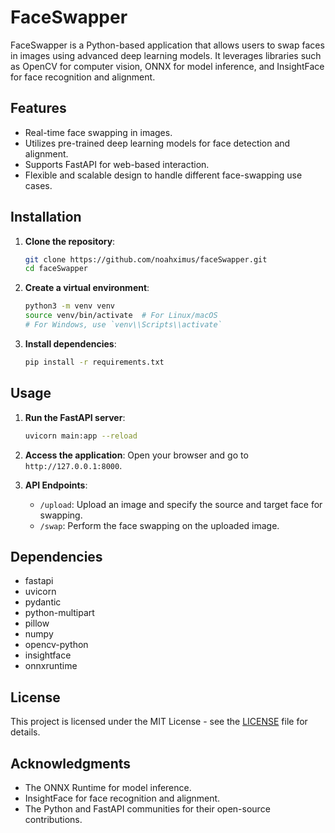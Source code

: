 # FaceSwapper

FaceSwapper is a Python-based application that allows users to swap faces in images using advanced deep learning models. It leverages libraries such as OpenCV for computer vision, ONNX for model inference, and InsightFace for face recognition and alignment.

## Features
- Real-time face swapping in images.
- Utilizes pre-trained deep learning models for face detection and alignment.
- Supports FastAPI for web-based interaction.
- Flexible and scalable design to handle different face-swapping use cases.

## Installation

1. **Clone the repository**:
    ```bash
    git clone https://github.com/noahximus/faceSwapper.git
    cd faceSwapper
    ```

2. **Create a virtual environment**:
    ```bash
    python3 -m venv venv
    source venv/bin/activate  # For Linux/macOS
    # For Windows, use `venv\\Scripts\\activate`
    ```

3. **Install dependencies**:
    ```bash
    pip install -r requirements.txt
    ```

## Usage

1. **Run the FastAPI server**:
    ```bash
    uvicorn main:app --reload
    ```

2. **Access the application**:
    Open your browser and go to `http://127.0.0.1:8000`.

3. **API Endpoints**:
    - `/upload`: Upload an image and specify the source and target face for swapping.
    - `/swap`: Perform the face swapping on the uploaded image.

## Dependencies
- fastapi
- uvicorn
- pydantic
- python-multipart
- pillow
- numpy
- opencv-python
- insightface
- onnxruntime

## License
This project is licensed under the MIT License - see the [LICENSE](LICENSE) file for details.

## Acknowledgments
- The ONNX Runtime for model inference.
- InsightFace for face recognition and alignment.
- The Python and FastAPI communities for their open-source contributions.
